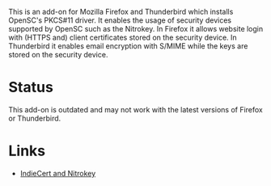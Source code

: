 This is an add-on for Mozilla Firefox and Thunderbird which installs OpenSC's PKCS#11 driver. It enables the usage of security devices supported by OpenSC such as the Nitrokey. In Firefox it allows website login with (HTTPS and) client certificates stored on the security device. In Thunderbird it enables email encryption with S/MIME while the keys are stored on the security device.

# Status
This add-on is outdated and may not work with the latest versions of Firefox or Thunderbird.

# Links
 * [IndieCert and Nitrokey](https://www.tuxed.net/fkooman/blog/indiecert_nitrokey.html)
